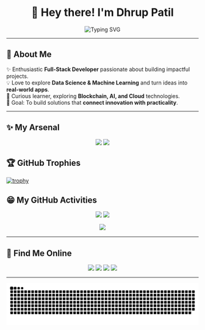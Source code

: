 <h1 align="center">👋 Hey there! I'm Dhrup Patil</h1>


<p align="center">
  <img src="https://readme-typing-svg.herokuapp.com?font=Fira+Code&size=22&duration=4000&pause=1000&color=87F707FF&center=true&vCenter=true&width=600&lines=Full+Stack+Developer;Data+Science+%26+Machine+Learning+Enthusiast;DevOps+%26+Cloud+Enthusiast;Open+Source+Contributor;Always+Learning+New+Things!" alt="Typing SVG" />
</p>


---

## 🌟 About Me  
✨ Enthusiastic **Full-Stack Developer** passionate about building impactful projects.  
💡 Love to explore **Data Science & Machine Learning** and turn ideas into **real-world apps**.  
🚀 Curious learner, exploring **Blockchain, AI, and Cloud** technologies.  
🎯 Goal: To build solutions that **connect innovation with practicality**.  

---

## ✨ My Arsenal  


<p align="center">
  <img src="https://skillicons.dev/icons?i=html,css,js,react,bootstrap,tailwind,nodejs,express,mongodb,mysql,ubuntu,postgres,ts,vite,firebase,python,bash,cpp,c,aws,docker,vercel,netlify,git,github,linux,vscode,postman,solidity,fastapi" />
  
  <a href="https://go-skill-icons.vercel.app/">
    <img
      src="https://go-skill-icons.vercel.app/api/icons?i=canva,googlecolab,numpy,matplotlib,pandas,streamlit,seaborn,powershell,terminal,infura,ipfs,n8n,jupyter,chatgpt,leetcode"
    />
  </a>
  
</p>



## 🏆 GitHub Trophies 

  [![trophy](https://github-profile-trophy.vercel.app/?username=patildhrup)](https://github.com/ryo-ma/github-profile-trophy)




## 😁 My GitHub Activities  

<p align="center">
  <img src="https://github-readme-stats.vercel.app/api?username=patildhrup&show_icons=true&theme=merko" height="165"/>
  <img src="https://streak-stats.demolab.com?user=patildhrup&theme=merko" height="165"/>
</p>

<p align="center">
  <img src="https://github-readme-stats.vercel.app/api/top-langs/?username=patildhrup&layout=compact&theme=merko" height="165"/>
</p>

---



## 🤝 Find Me Online


<p align="center">
  <a href="https://www.linkedin.com/in/your-linkedin-username"><img src="https://skillicons.dev/icons?i=linkedin" width="48px"/></a>
  <a href="https://app.slack.com/"><img src="https://skillicons.dev/icons?i=notion" width="48px"/></a>
  <a href="https://your-discord-link"><img src="https://skillicons.dev/icons?i=discord" width="48px"/></a>
  <img
      src="https://go-skill-icons.vercel.app/api/icons?i=x,slack,instagram"
    />
</p>

---
![Snake animation](https://raw.githubusercontent.com/Platane/snk/output/github-contribution-grid-snake.svg)

